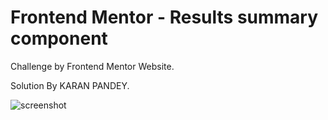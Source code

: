 # Frontend Mentor - Results summary component 

Challenge by Frontend Mentor Website.

Solution By KARAN PANDEY.

![screenshot](https://github.com/03Karan30/Results-Card-Frontend-Mentor-Challenge/assets/121372216/5203b23a-5a12-44cd-8367-2efb3f43de54)

